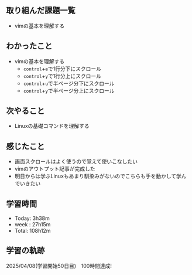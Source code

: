 ## 取り組んだ課題一覧
- vimの基本を理解する
## わかったこと
- vimの基本を理解する
  - `control`+`e`で1行分下にスクロール
  - `control`+`y`で1行分上にスクロール
  - `control`+`u`で半ページ分下にスクロール
  - `control`+`y`で半ページ分上にスクロール
## 次やること
- Linuxの基礎コマンドを理解する
## 感じたこと
- 画面スクロールはよく使うので覚えて使いこなしたい
- vimのアウトプット記事が完成した
- 明日からは学ぶLinuxもあまり馴染みがないのでこちらも手を動かして学んでいきたい
## 学習時間
- Today: 3h38m
- week : 27h15m
- Total: 108h12m
## 学習の軌跡
2025/04/08(学習開始50日目)　100時間達成!
